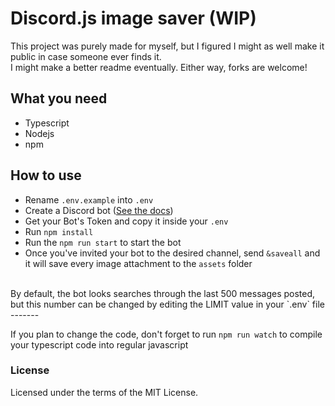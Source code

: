 # Discord.js image saver (WIP)

This project was purely made for myself, but I figured I might as well make it public in case someone ever finds it.  
I might make a better readme eventually. Either way, forks are welcome!

## What you need
- Typescript
- Nodejs
- npm

## How to use

- Rename `.env.example` into `.env`
- Create a Discord bot ([See the docs](https://discord.com/developers/docs/intro))
- Get your Bot's Token and copy it inside your `.env`
- Run `npm install`
- Run the `npm run start` to start the bot
- Once you've invited your bot to the desired channel, send `&saveall` and it will save every image attachment to the `assets` folder  
<br>
  By default, the bot looks searches through the last 500 messages posted, but this number can be changed 
  by editing the LIMIT value in your `.env` file
-------


If you plan to change the code, don't forget to run `npm run watch` to compile your typescript code into regular javascript
### License

Licensed under the terms of the MIT License.
